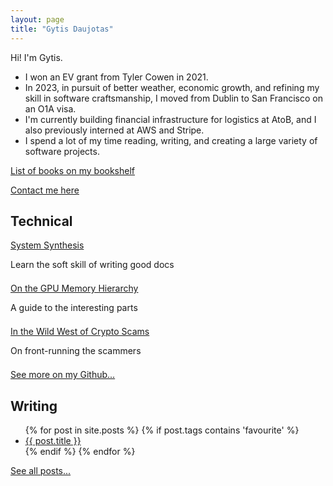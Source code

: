 ```yaml
---
layout: page
title: "Gytis Daujotas"
---
```


Hi! I'm Gytis.

- I won an EV grant from Tyler Cowen in 2021.
- In 2023, in pursuit of better weather, economic growth, and refining my skill in software craftsmanship, I moved from Dublin to San Francisco on an O1A visa.
- I'm currently building financial infrastructure for logistics at AtoB, and I also previously interned at AWS and Stripe.
- I spend a lot of my time reading, writing, and creating a large variety of software projects.

[List of books on my bookshelf](/books)

[Contact me here](mailto:gytdau@gmail.com)

## Technical

<div>
 <div style="margin-bottom: 1.5em;">
   <a href="http://systemsynthesis.app">System Synthesis</a>
   <p>Learn the soft skill of writing good docs</p>
 </div>
 <div style="margin-bottom: 1.5em;">
   <a href="/2023/12/29/On-the-GPU-Memory-Hierarchy.html">On the GPU Memory Hierarchy</a>
   <p>A guide to the interesting parts</p>
 </div>
 <div style="margin-bottom: 1.5em;">
   <a href="/2024/01/09/The-wild-west-of-crypto.html">In the Wild West of Crypto Scams</a>
   <p>On front-running the scammers</p>
 </div>
</div>

[See more on my Github...](https://github.com/gytdau)

## Writing

<ul>
{% for post in site.posts %}
{% if post.tags contains 'favourite' %}
<li>
 <a href="{{ post.url }}">{{ post.title }}</a>
</li>
{% endif %}
{% endfor %}
</ul>
<a href="/posts">See all posts...</a>
